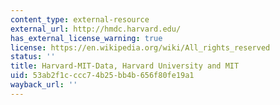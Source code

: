 ```yaml
---
content_type: external-resource
external_url: http://hmdc.harvard.edu/
has_external_license_warning: true
license: https://en.wikipedia.org/wiki/All_rights_reserved
status: ''
title: Harvard-MIT-Data, Harvard University and MIT
uid: 53ab2f1c-ccc7-4b25-bb4b-656f80fe19a1
wayback_url: ''
---
```

